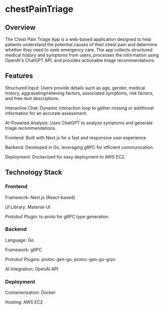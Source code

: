 # chestPainTriage


## Overview

The Chest Pain Triage App is a web-based application designed to help patients understand the potential causes of their chest pain and determine whether they need to seek emergency care. The app collects structured medical history and symptoms from users, processes the information using OpenAI's ChatGPT API, and provides actionable triage recommendations.

## Features

Structured Input: Users provide details such as age, gender, medical history, aggravating/relieving factors, associated symptoms, risk factors, and free-text descriptions.

Interactive Chat: Dynamic interaction loop to gather missing or additional information for an accurate assessment.

AI-Powered Analysis: Uses ChatGPT to analyze symptoms and generate triage recommendations.

Frontend: Built with Next.js for a fast and responsive user experience.

Backend: Developed in Go, leveraging gRPC for efficient communication.

Deployment: Dockerized for easy deployment to AWS EC2.

## Technology Stack

### Frontend

Framework: Next.js (React-based)

UI Library: Material-UI

Protobuf Plugin: ts-proto for gRPC type generation

### Backend

Language: Go

Framework: gRPC

Protobuf Plugins: protoc-gen-go, protoc-gen-go-grpc

AI Integration: OpenAI API

### Deployment

Containerization: Docker

Hosting: AWS EC2
